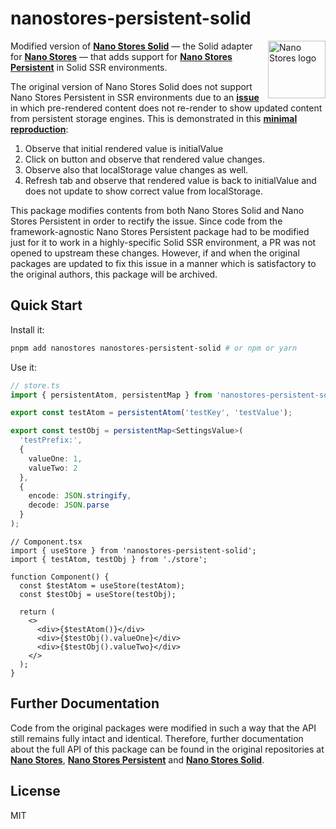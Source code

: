 # nanostores-persistent-solid

<img align="right" width="92" height="92" title="Nano Stores logo"
     src="https://nanostores.github.io/nanostores/logo.svg">

Modified version of **[Nano Stores Solid]** — the Solid adapter for **[Nano Stores]** — that adds support for **[Nano Stores Persistent]** in Solid SSR environments.

The original version of Nano Stores Solid does not support Nano Stores Persistent in SSR environments due to an **[issue]** in which pre-rendered content does not re-render to show updated content from persistent storage engines. This is demonstrated in this **[minimal reproduction]**:

1. Observe that initial rendered value is initialValue
2. Click on button and observe that rendered value changes.
3. Observe also that localStorage value changes as well.
4. Refresh tab and observe that rendered value is back to initialValue and does not update to show correct value from localStorage.

This package modifies contents from both Nano Stores Solid and Nano Stores Persistent in order to rectify the issue. Since code from the framework-agnostic Nano Stores Persistent package had to be modified just for it to work in a highly-specific Solid SSR environment, a PR was not opened to upstream these changes. However, if and when the original packages are updated to fix this issue in a manner which is satisfactory to the original authors, this package will be archived.

[nano stores solid]: https://github.com/nanostores/solid
[nano stores]: https://github.com/nanostores/nanostores
[nano stores persistent]: https://github.com/nanostores/persistent
[minimal reproduction]: https://stackblitz.com/edit/github-kbyuhy
[issue]: https://github.com/nanostores/solid/issues/11

## Quick Start

Install it:

```bash
pnpm add nanostores nanostores-persistent-solid # or npm or yarn
```

Use it:

```ts
// store.ts
import { persistentAtom, persistentMap } from 'nanostores-persistent-solid';

export const testAtom = persistentAtom('testKey', 'testValue');

export const testObj = persistentMap<SettingsValue>(
  'testPrefix:',
  {
    valueOne: 1,
    valueTwo: 2
  },
  {
    encode: JSON.stringify,
    decode: JSON.parse
  }
);
```

```tsx
// Component.tsx
import { useStore } from 'nanostores-persistent-solid';
import { testAtom, testObj } from './store';

function Component() {
  const $testAtom = useStore(testAtom);
  const $testObj = useStore(testObj);

  return (
    <>
      <div>{$testAtom()}</div>
      <div>{$testObj().valueOne}</div>
      <div>{$testObj().valueTwo}</div>
    </>
  );
}
```

## Further Documentation

Code from the original packages were modified in such a way that the API still remains fully intact and identical. Therefore, further documentation about the full API of this package can be found in the original repositories at **[Nano Stores]**, **[Nano Stores Persistent]** and **[Nano Stores Solid]**.

## License

MIT
